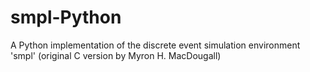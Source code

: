 # smpl-Python
A Python implementation of the discrete event simulation environment 'smpl' (original C version by Myron H. MacDougall)
